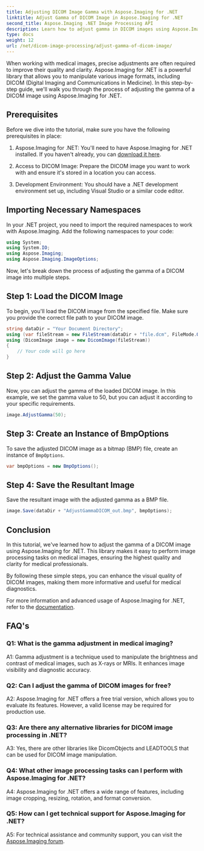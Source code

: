 ```yaml
---
title: Adjusting DICOM Image Gamma with Aspose.Imaging for .NET
linktitle: Adjust Gamma of DICOM Image in Aspose.Imaging for .NET
second_title: Aspose.Imaging .NET Image Processing API
description: Learn how to adjust gamma in DICOM images using Aspose.Imaging for .NET. Enhance medical image quality with simple steps.
type: docs
weight: 12
url: /net/dicom-image-processing/adjust-gamma-of-dicom-image/
---
```

When working with medical images, precise adjustments are often required to improve their quality and clarity. Aspose.Imaging for .NET is a powerful library that allows you to manipulate various image formats, including DICOM (Digital Imaging and Communications in Medicine). In this step-by-step guide, we'll walk you through the process of adjusting the gamma of a DICOM image using Aspose.Imaging for .NET.

## Prerequisites

Before we dive into the tutorial, make sure you have the following prerequisites in place:

1. Aspose.Imaging for .NET: You'll need to have Aspose.Imaging for .NET installed. If you haven't already, you can [download it here](https://releases.aspose.com/imaging/net/).

2. Access to DICOM Image: Prepare the DICOM image you want to work with and ensure it's stored in a location you can access.

3. Development Environment: You should have a .NET development environment set up, including Visual Studio or a similar code editor.

## Importing Necessary Namespaces

In your .NET project, you need to import the required namespaces to work with Aspose.Imaging. Add the following namespaces to your code:

```csharp
using System;
using System.IO;
using Aspose.Imaging;
using Aspose.Imaging.ImageOptions;
```

Now, let's break down the process of adjusting the gamma of a DICOM image into multiple steps.

## Step 1: Load the DICOM Image

To begin, you'll load the DICOM image from the specified file. Make sure you provide the correct file path to your DICOM image.

```csharp
string dataDir = "Your Document Directory";
using (var fileStream = new FileStream(dataDir + "file.dcm", FileMode.Open, FileAccess.Read))
using (DicomImage image = new DicomImage(fileStream))
{
    // Your code will go here
}
```

## Step 2: Adjust the Gamma Value

Now, you can adjust the gamma of the loaded DICOM image. In this example, we set the gamma value to 50, but you can adjust it according to your specific requirements.

```csharp
image.AdjustGamma(50);
```

## Step 3: Create an Instance of BmpOptions

To save the adjusted DICOM image as a bitmap (BMP) file, create an instance of `BmpOptions`.

```csharp
var bmpOptions = new BmpOptions();
```

## Step 4: Save the Resultant Image

Save the resultant image with the adjusted gamma as a BMP file.

```csharp
image.Save(dataDir + "AdjustGammaDICOM_out.bmp", bmpOptions);
```

## Conclusion

In this tutorial, we've learned how to adjust the gamma of a DICOM image using Aspose.Imaging for .NET. This library makes it easy to perform image processing tasks on medical images, ensuring the highest quality and clarity for medical professionals.

By following these simple steps, you can enhance the visual quality of DICOM images, making them more informative and useful for medical diagnostics.

For more information and advanced usage of Aspose.Imaging for .NET, refer to the [documentation](https://reference.aspose.com/imaging/net/).

## FAQ's

### Q1: What is the gamma adjustment in medical imaging?

A1: Gamma adjustment is a technique used to manipulate the brightness and contrast of medical images, such as X-rays or MRIs. It enhances image visibility and diagnostic accuracy.

### Q2: Can I adjust the gamma of DICOM images for free?

A2: Aspose.Imaging for .NET offers a free trial version, which allows you to evaluate its features. However, a valid license may be required for production use.

### Q3: Are there any alternative libraries for DICOM image processing in .NET?

A3: Yes, there are other libraries like DicomObjects and LEADTOOLS that can be used for DICOM image manipulation.

### Q4: What other image processing tasks can I perform with Aspose.Imaging for .NET?

A4: Aspose.Imaging for .NET offers a wide range of features, including image cropping, resizing, rotation, and format conversion.

### Q5: How can I get technical support for Aspose.Imaging for .NET?

A5: For technical assistance and community support, you can visit the [Aspose.Imaging forum](https://forum.aspose.com/).
